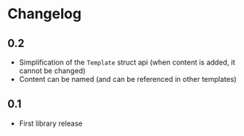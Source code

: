 Changelog
=========

## 0.2

* Simplification of the `Template` struct api (when content is added, it cannot be changed)
* Content can be named (and can be referenced in other templates)

## 0.1

* First library release
